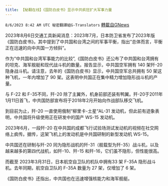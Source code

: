 ```yaml
---
title: 【秘翻在线】《国防白皮书》显示中共疯狂扩大军事力量
---
```

`8/6/2023 8:42 AM UTC 秘密翻譯組G-Translators` [轉載自GNews](https://gnews.org/articles/1530203)

2023年8月6日交通工具新闻消息：2023年7月，日本防卫省发布了2023年版《国防白皮书》。其中提到了中共国和台湾之间的军事平衡，指出“总体而言，平衡正在迅速的向中共国一方倾斜”。

作为“中共国和台湾军事能力的比较”,《国防白皮书》还公布了中共国和台湾拥有的坦克、海军舰艇和现代战斗机的数量。报告显示，中共国空军拥有 140 架歼\-20 隐身战斗机。请注意，去年的《国防白皮书》显示，中共国空军总共拥有 50 架这种飞机，一年内增加了 90 架。这表明中共国正在集中精力增加隐形战斗机的产量。

与 F-22 和 F-35不同，歼\-20 除了主翼外，机身前部还装有鸭翼。歼\-20于2011年1月11日首飞，中共国防部宣布将于2018年2月开始向作战部队移交飞机。

到目前为止，歼\-20 一直使用俄制“柳里卡\-土星“AL-31 发动机，但此前有迹象表明，中共国将升级使用正在研发中的国产 WS-15 发动机。

2023年6月，一段歼\-20 在中共国的成都飞行试验场测试发动机的视频在社交网络上疯传。据传，这架飞机上的发动机是中共国研制的新型发动机 WS-15。

中共国还在研制与歼\-20 同为隐形战机的歼\-31（舰载型为歼\-35）战斗机，以及越来越多的第四代战机，如歼\-10、歼\-15 和歼\-16，它们虽不隐形，但性能很高。

而截至 2023年3月31日，日本航空自卫队的机队中拥有33 架 F-35A 隐形战斗机。去年同期，航空自卫队的 F-35A 数量为 27 架，仅增加了 6 架。

《国防白皮书》还指出，中共国也在迅速增强核能力和海军舰艇。
